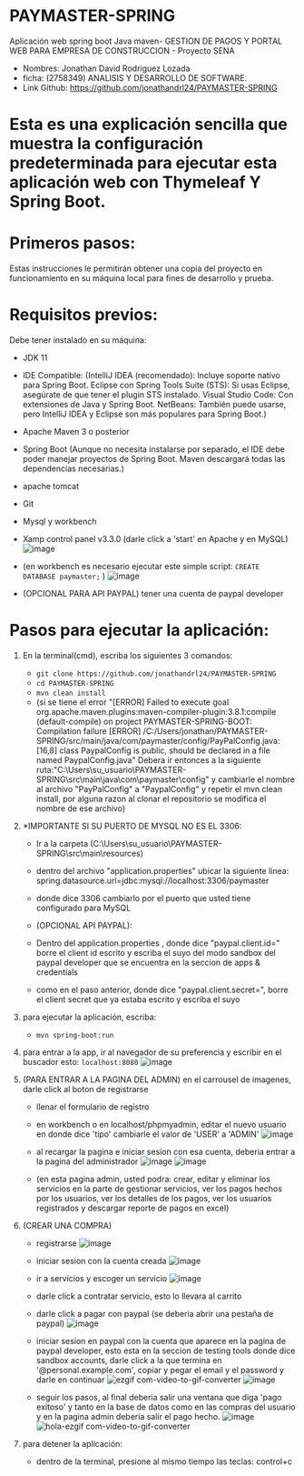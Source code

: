 # PAYMASTER-SPRING

Aplicación web spring boot Java maven- GESTION DE PAGOS Y PORTAL WEB PARA EMPRESA DE CONSTRUCCION - Proyecto SENA
- Nombres: Jonathan David Rodriguez Lozada
- ficha: (2758349) ANALISIS Y DESARROLLO DE SOFTWARE.
- Link Github: https://github.com/jonathandrl24/PAYMASTER-SPRING  

# Esta es una explicación sencilla que muestra la configuración predeterminada para ejecutar esta aplicación web con Thymeleaf Y Spring Boot.

# Primeros pasos:
Estas instrucciones le permitirán obtener una copia del proyecto en funcionamiento en su máquina local para fines de desarrollo y prueba.

# Requisitos previos:
Debe tener instalado en su máquina:
- JDK 11
- IDE Compatible: (IntelliJ IDEA (recomendado): Incluye soporte nativo para Spring Boot.
  Eclipse con Spring Tools Suite (STS): Si usas Eclipse, asegúrate de que tener el plugin STS instalado.
  Visual Studio Code: Con extensiones de Java y Spring Boot.
  NetBeans: También puede usarse, pero IntelliJ IDEA y Eclipse son más populares para Spring Boot.)
- Apache Maven 3 o posterior
- Spring Boot (Aunque no necesita instalarse por separado, el IDE debe poder manejar proyectos de Spring Boot. Maven descargará todas las dependencias necesarias.)
- apache tomcat
- Git
- Mysql y workbench 
- Xamp control panel v3.3.0 (darle click a 'start' en Apache y en MySQL)
![image](https://github.com/user-attachments/assets/08d37dd0-54a2-4b4d-95f8-852755732350)
- (en workbench es necesario ejecutar este simple script: `CREATE DATABASE paymaster;` )
  ![image](https://github.com/user-attachments/assets/65db2ad1-b34a-4045-a616-8e2c177025a1)

- (OPCIONAL PARA API PAYPAL) tener una cuenta de paypal developer

# Pasos para ejecutar la aplicación:

1. En la terminal(cmd), escriba los siguientes 3 comandos:

   - `git clone https://github.com/jonathandrl24/PAYMASTER-SPRING`
   - `cd PAYMASTER-SPRING`
   - `mvn clean install` 
   - (si se tiene el error "[ERROR] Failed to execute goal org.apache.maven.plugins:maven-compiler-plugin:3.8.1:compile (default-compile) on project
   PAYMASTER-SPRING-BOOT: Compilation failure
   [ERROR] /C:/Users/jonathan/PAYMASTER-SPRING/src/main/java/com/paymaster/config/PayPalConfig.java:[16,8] class PaypalConfig is public, should be declared in a file named PaypalConfig.java" 
   Debera ir entonces a la siguiente ruta:"C:\Users\su_usuario\PAYMASTER-SPRING\src\main\java\com\paymaster\config"
   y cambiarle el nombre al archivo "PayPalConfig" a "PaypalConfig" y repetir el mvn clean install, por alguna 
   razon al clonar el repositorio se modifica el nombre de ese archivo)

2. *IMPORTANTE SI SU PUERTO DE MYSQL NO ES EL 3306:
   - Ir a la carpeta (C:\Users\su_usuario\PAYMASTER-SPRING\src\main\resources)
   - dentro del archivo "application.properties" ubicar la siguiente linea: spring.datasource.url=jdbc:mysql://localhost:3306/paymaster
   - donde dice 3306 cambiarlo por el puerto que usted tiene configurado para MySQL

   - (OPCIONAL API PAYPAL):
   - Dentro del application.properties , donde dice "paypal.client.id=" borre el client id escrito y escriba el suyo del modo sandbox del paypal developer que se encuentra en la seccion de apps & credentials
   - como en el paso anterior, donde dice "paypal.client.secret=", borre el client secret que ya estaba escrito y escriba el suyo 


3. para ejecutar la aplicación, escriba:
   - `mvn spring-boot:run`

4. para entrar a la app, ir al navegador de su preferencia y escribir en el buscador esto:
   `localhost:8080`
   ![image](https://github.com/user-attachments/assets/5a8166ce-125a-49e2-90aa-a455acb15142)


6. (PARA ENTRAR A LA PAGINA DEL ADMIN) en el carrousel de imagenes, darle click al boton de registrarse
    - llenar el formulario de registro
    - en workbench o en localhost/phpmyadmin, editar el nuevo usuario en donde dice 'tipo' cambiarle el valor de 'USER' a 'ADMIN'
      ![image](https://github.com/user-attachments/assets/19fd665b-2766-4efe-a5d4-6a7f9b145e1a)

    - al recargar la pagina e iniciar sesion con esa cuenta, deberia entrar a la pagina del administrador
      ![image](https://github.com/user-attachments/assets/67cd15fc-ad2c-4519-8770-58a25465c5a1)
      ![image](https://github.com/user-attachments/assets/fbd6a1bb-d712-4055-8029-d2f7b1af893b)


    - (en esta pagina admin, usted podra: crear, editar y eliminar los servicios en la parte de gestionar servicios, ver los pagos hechos por los usuarios, ver los detalles de los pagos, ver los usuarios 
      registrados y descargar reporte de pagos en excel)

7. (CREAR UNA COMPRA)
    - registrarse
      ![image](https://github.com/user-attachments/assets/38d32197-7402-4fb6-b9c9-1bbc4167cbd8)

    - iniciar sesion con la cuenta creada
      ![image](https://github.com/user-attachments/assets/7a931ceb-6e6b-4ea5-b34a-ded71bf26535)

    - ir a servicios y escoger un servicio
      ![image](https://github.com/user-attachments/assets/7f4800ae-3921-4fe1-a370-a8f7b7a2200c)

    - darle click a contratar servicio, esto lo llevara al carrito
    - darle click a pagar con paypal (se deberia abrir una pestaña de paypal)
      ![image](https://github.com/user-attachments/assets/745415fb-7c7c-4bd0-970c-dcc847f9f5fc)

    - iniciar sesion en paypal con la cuenta que aparece en la pagina de paypal developer, esto esta en la seccion de testing tools donde dice sandbox accounts, darle click a la que termina en    
      '@personal.example.com', copiar y pegar el email y el password y darle en continuar
      ![ezgif com-video-to-gif-converter](https://github.com/user-attachments/assets/8663e1b7-0c86-427d-b662-77ff5deab2af)
      ![image](https://github.com/user-attachments/assets/9a23651b-4960-46e8-957c-734882bef9ef)

    - seguir los pasos, al final deberia salir una ventana que diga 'pago exitoso' y tanto en la base de datos como en las compras del usuario y en la pagina admin deberia salir el pago hecho.
      ![image](https://github.com/user-attachments/assets/9fd4bfb5-9959-4395-a08d-93506e694760)
      ![hola-ezgif com-video-to-gif-converter](https://github.com/user-attachments/assets/8314a82c-9520-4ad1-85e0-c8ac5a8bef85)
  

8. para detener la aplicación: 
   - dentro de la terminal, presione al mismo tiempo las teclas: control+c


